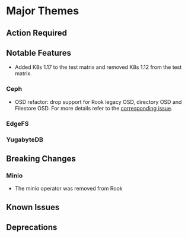 # Major Themes

## Action Required


## Notable Features
- Added K8s 1.17 to the test matrix and removed K8s 1.12 from the test matrix.

### Ceph

- OSD refactor: drop support for Rook legacy OSD, directory OSD and Filestore OSD. For more details refer to the [corresponding issue](https://github.com/rook/rook/issues/4724).

### EdgeFS

### YugabyteDB


## Breaking Changes

### <Storage Provider>

### Minio
- The minio operator was removed from Rook


## Known Issues

### <Storage Provider>


## Deprecations

### <Storage Provider>
